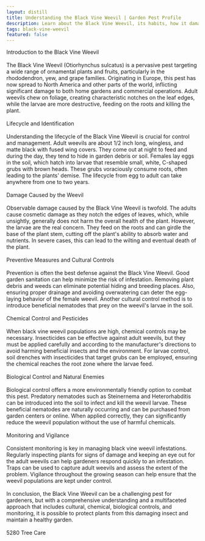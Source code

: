 ```yaml
---
layout: distill
title: Understanding the Black Vine Weevil | Garden Pest Profile
description: Learn about the Black Vine Weevil, its habits, how it damages gardens, and control methods in this comprehensive pest profile.
tags: black-vine-weevil
featured: false
---
```


Introduction to the Black Vine Weevil<br /><br />The Black Vine Weevil (Otiorhynchus sulcatus) is a pervasive pest targeting a wide range of ornamental plants and fruits, particularly in the rhododendron, yew, and grape families. Originating in Europe, this pest has now spread to North America and other parts of the world, inflicting significant damage to both home gardens and commercial operations. Adult weevils chew on foliage, creating characteristic notches on the leaf edges, while the larvae are more destructive, feeding on the roots and killing the plant.<br /><br />Lifecycle and Identification<br /><br />Understanding the lifecycle of the Black Vine Weevil is crucial for control and management. Adult weevils are about 1/2 inch long, wingless, and matte black with fused wing covers. They come out at night to feed and during the day, they tend to hide in garden debris or soil. Females lay eggs in the soil, which hatch into larvae that resemble small, white, C-shaped grubs with brown heads. These grubs voraciously consume roots, often leading to the plants' demise. The lifecycle from egg to adult can take anywhere from one to two years.<br /><br />Damage Caused by the Weevil<br /><br />Observable damage caused by the Black Vine Weevil is twofold. The adults cause cosmetic damage as they notch the edges of leaves, which, while unsightly, generally does not harm the overall health of the plant. However, the larvae are the real concern. They feed on the roots and can girdle the base of the plant stem, cutting off the plant's ability to absorb water and nutrients. In severe cases, this can lead to the wilting and eventual death of the plant.<br /><br />Preventive Measures and Cultural Controls<br /><br />Prevention is often the best defense against the Black Vine Weevil. Good garden sanitation can help minimize the risk of infestation. Removing plant debris and weeds can eliminate potential hiding and breeding places. Also, ensuring proper drainage and avoiding overwatering can deter the egg-laying behavior of the female weevil. Another cultural control method is to introduce beneficial nematodes that prey on the weevil's larvae in the soil.<br /><br />Chemical Control and Pesticides<br /><br />When black vine weevil populations are high, chemical controls may be necessary. Insecticides can be effective against adult weevils, but they must be applied carefully and according to the manufacturer's directions to avoid harming beneficial insects and the environment. For larvae control, soil drenches with insecticides that target grubs can be employed, ensuring the chemical reaches the root zone where the larvae feed.<br /><br />Biological Control and Natural Enemies<br /><br />Biological control offers a more environmentally friendly option to combat this pest. Predatory nematodes such as Steinernema and Heterorhabditis can be introduced into the soil to infect and kill the weevil larvae. These beneficial nematodes are naturally occurring and can be purchased from garden centers or online. When applied correctly, they can significantly reduce the weevil population without the use of harmful chemicals.<br /><br />Monitoring and Vigilance<br /><br />Consistent monitoring is key in managing black vine weevil infestations. Regularly inspecting plants for signs of damage and keeping an eye out for the adult weevils can help gardeners respond quickly to an infestation. Traps can be used to capture adult weevils and assess the extent of the problem. Vigilance throughout the growing season can help ensure that the weevil populations are kept under control.<br /><br />In conclusion, the Black Vine Weevil can be a challenging pest for gardeners, but with a comprehensive understanding and a multifaceted approach that includes cultural, chemical, biological controls, and monitoring, it is possible to protect plants from this damaging insect and maintain a healthy garden.<br /><br />5280 Tree Care
